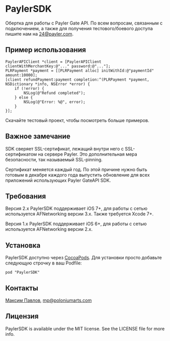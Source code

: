 # PaylerSDK

Обертка для работы с Payler Gate API. По всем вопросам, связанным с подключением, а также для получения тестового/боевого доступа пишите нам на <24@payler.com>.


## Пример использования

    PaylerAPIClient *client = [PaylerAPIClient clientWithMerchantKey:@"..." password:@"..."];
    PLRPayment *payment = [[PLRPayment alloc] initWithId:@"paymentId" amount:10000];
    [client refundPayment:payment completion:^(PLRPayment *payment, NSDictionary *info, NSError *error) {
        if (!error) {
            NSLog(@"Refund completed");
        } else {
            NSLog(@"Error: %@", error);
        }
    }];

Скачайте тестовый проект, чтобы посмотреть больше примеров.

## Важное замечание

SDK сверяет SSL-сертификат, лежащий внутри него с SSL-сертификатом на сервере Payler.  Это
дополнительная мера безопасности, так называемый SSL-pinning.

Сертификат меняется каждый год.  По этой причине нужно быть готовым в декабре
каждого года выпустить обновление для всех приложений использующих Payler
GateAPI SDK.

## Требования
Версия 2.x PaylerSDK поддерживает iOS 7+, для работы с сетью используется AFNetworking версии 3.x. Также требуется Xcode 7+.

Версия 1.x PaylerSDK поддерживает iOS 6+, для работы с сетью используется AFNetworking версии 2.x.

## Установка

PaylerSDK доступно через [CocoaPods](http://cocoapods.org). Для установки просто добавьте следующую строчку в ваш Podfile:

    pod "PaylerSDK"

## Контакты

[Максим Павлов](https://github.com/imaks), <mp@poloniumarts.com>

## Лицензия

PaylerSDK is available under the MIT license. See the LICENSE file for more info.

